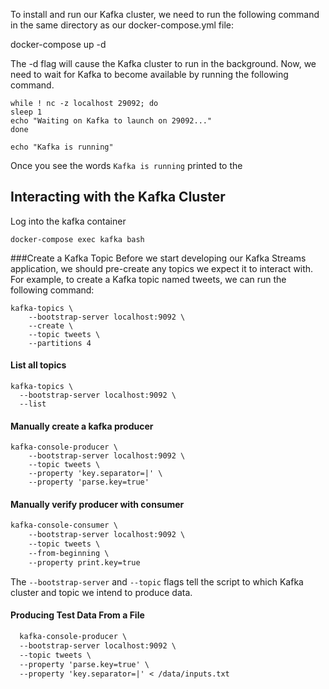 To install and run our Kafka cluster, we need to run the following command in the same directory as our docker-compose.yml file:

docker-compose up -d

The -d flag will cause the Kafka cluster to run in the background. Now, we need to wait for Kafka to become available by running the following command.

```
while ! nc -z localhost 29092; do   
sleep 1
echo "Waiting on Kafka to launch on 29092..."
done

echo "Kafka is running"
```

Once you see the words `Kafka is running` printed to the

## Interacting with the Kafka Cluster
Log into the kafka container
```
docker-compose exec kafka bash
```

###Create a Kafka Topic
Before we start developing our Kafka Streams application, we should pre-create any topics we expect it to interact with. For example, to create a Kafka topic named tweets, we can run the following command:

```aidl
kafka-topics \
    --bootstrap-server localhost:9092 \
    --create \
    --topic tweets \
    --partitions 4
```

#### List all topics
```aidl
kafka-topics \
  --bootstrap-server localhost:9092 \
  --list
```

#### Manually create a kafka producer
```
kafka-console-producer \
    --bootstrap-server localhost:9092 \
    --topic tweets \
    --property 'key.separator=|' \
    --property 'parse.key=true'
```

#### Manually verify producer with consumer
```markdown
kafka-console-consumer \
    --bootstrap-server localhost:9092 \
    --topic tweets \
    --from-beginning \
    --property print.key=true
```
The `--bootstrap-server` and `--topic` flags tell the script to which Kafka cluster and topic we intend to produce data.

#### Producing Test Data From a File
```markdown
  kafka-console-producer \
  --bootstrap-server localhost:9092 \
  --topic tweets \
  --property 'parse.key=true' \
  --property 'key.separator=|' < /data/inputs.txt
```
